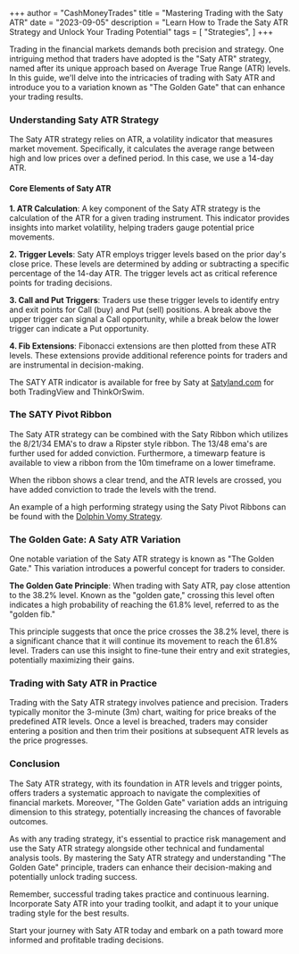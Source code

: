 +++
author = "CashMoneyTrades"
title = "Mastering Trading with the Saty ATR"
date = "2023-09-05"
description = "Learn How to Trade the Saty ATR Strategy and Unlock Your Trading Potential"
tags = [
    "Strategies",
]
+++

Trading in the financial markets demands both precision and strategy. One intriguing method that traders have adopted is the "Saty ATR" strategy, named after its unique approach based on Average True Range (ATR) levels. In this guide, we'll delve into the intricacies of trading with Saty ATR and introduce you to a variation known as "The Golden Gate" that can enhance your trading results.

### Understanding Saty ATR Strategy

The Saty ATR strategy relies on ATR, a volatility indicator that measures market movement. Specifically, it calculates the average range between high and low prices over a defined period. In this case, we use a 14-day ATR.

#### Core Elements of Saty ATR

**1. ATR Calculation**: A key component of the Saty ATR strategy is the calculation of the ATR for a given trading instrument. This indicator provides insights into market volatility, helping traders gauge potential price movements.

**2. Trigger Levels**: Saty ATR employs trigger levels based on the prior day's close price. These levels are determined by adding or subtracting a specific percentage of the 14-day ATR. The trigger levels act as critical reference points for trading decisions.

**3. Call and Put Triggers**: Traders use these trigger levels to identify entry and exit points for Call (buy) and Put (sell) positions. A break above the upper trigger can signal a Call opportunity, while a break below the lower trigger can indicate a Put opportunity.

**4. Fib Extensions**: Fibonacci extensions are then plotted from these ATR levels. These extensions provide additional reference points for traders and are instrumental in decision-making.

The SATY ATR indicator is available for free by Saty at [Satyland.com](https://www.satyland.com) for both TradingView and ThinkOrSwim.

### The SATY Pivot Ribbon

The Saty ATR strategy can be combined with the Saty Ribbon which utilizes the 8/21/34 EMA's to draw a Ripster style ribbon.  The 13/48 ema's are further used for added conviction.  Furthermore, a timewarp feature is available to view a ribbon from the 10m timeframe on a lower timeframe.

When the ribbon shows a clear trend, and the ATR levels are crossed, you have added conviction to trade the levels with the trend.

An example of a high performing strategy using the Saty Pivot Ribbons can be found with the [Dolphin Vomy Strategy](/education/strategy-vomy).

### The Golden Gate: A Saty ATR Variation

One notable variation of the Saty ATR strategy is known as "The Golden Gate." This variation introduces a powerful concept for traders to consider.

**The Golden Gate Principle**: When trading with Saty ATR, pay close attention to the 38.2% level. Known as the "golden gate," crossing this level often indicates a high probability of reaching the 61.8% level, referred to as the "golden fib."

This principle suggests that once the price crosses the 38.2% level, there is a significant chance that it will continue its movement to reach the 61.8% level. Traders can use this insight to fine-tune their entry and exit strategies, potentially maximizing their gains.

### Trading with Saty ATR in Practice

Trading with the Saty ATR strategy involves patience and precision. Traders typically monitor the 3-minute (3m) chart, waiting for price breaks of the predefined ATR levels. Once a level is breached, traders may consider entering a position and then trim their positions at subsequent ATR levels as the price progresses.

### Conclusion

The Saty ATR strategy, with its foundation in ATR levels and trigger points, offers traders a systematic approach to navigate the complexities of financial markets. Moreover, "The Golden Gate" variation adds an intriguing dimension to this strategy, potentially increasing the chances of favorable outcomes.

As with any trading strategy, it's essential to practice risk management and use the Saty ATR strategy alongside other technical and fundamental analysis tools. By mastering the Saty ATR strategy and understanding "The Golden Gate" principle, traders can enhance their decision-making and potentially unlock trading success.

Remember, successful trading takes practice and continuous learning. Incorporate Saty ATR into your trading toolkit, and adapt it to your unique trading style for the best results.

Start your journey with Saty ATR today and embark on a path toward more informed and profitable trading decisions.
